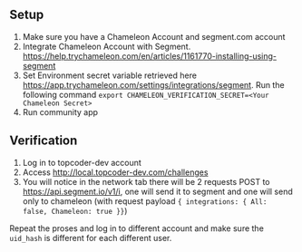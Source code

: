 ## Setup
1. Make sure you have a Chameleon Account and segment.com account
2. Integrate Chameleon Account with Segment. https://help.trychameleon.com/en/articles/1161770-installing-using-segment
3. Set Environment secret variable retrieved here https://app.trychameleon.com/settings/integrations/segment. Run the following command
`export CHAMELEON_VERIFICATION_SECRET=<Your Chameleon Secret>`
4. Run community app

## Verification
1. Log in to topcoder-dev account
2. Access http://local.topcoder-dev.com/challenges
3. You will notice in the network tab there will be 2 requests POST to https://api.segment.io/v1/i, one will send it to segment and one will send only to chameleon (with request payload `{ integrations: { All: false, Chameleon: true }}`)

Repeat the proses and log in to different account and make sure the `uid_hash` is different for each different user.
